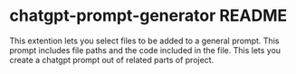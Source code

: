 # chatgpt-prompt-generator README

This extention lets you select files to be added to a general prompt. This prompt includes file paths and the code included in the file. This lets you create a chatgpt prompt out of related parts of project.